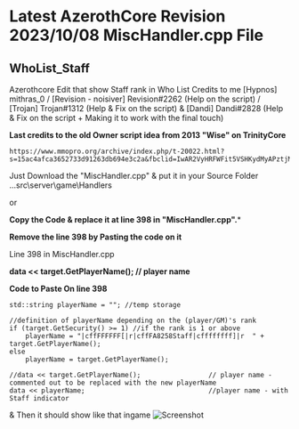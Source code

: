 
# Latest AzerothCore Revision 2023/10/08 MiscHandler.cpp File


## WhoList_Staff
Azerothcore Edit that show Staff rank in Who List
Credits to me [Hypnos] mithras_0 /  [Revision - noisiver] Revision#2262 (Help on the script) / [Trojan] Trojan#1312 (Help & Fix on the script) & [Dandi] Dandi#2828 (Help & Fix on the script + Making it to work with the final touch)

****Last credits to the old Owner script idea from 2013 "Wise" on TrinityCore****

```
https://www.mmopro.org/archive/index.php/t-20022.html?s=15ac4afca3652733d91263db694e3c2a&fbclid=IwAR2VyHRFWFit5VSHKydMyAPztjMuijQ7Z9nKqx3L9v4qSPPQe7JV88CQEVo
```




Just Download the "MiscHandler.cpp" & put it in your Source Folder
...src\server\game\Handlers

 or

 ****Copy the Code & replace it at line 398 in "MiscHandler.cpp".*****
 
****Remove the line 398 by Pasting the code on it****

Line 398 in MiscHandler.cpp

****data << target.GetPlayerName();                   // player name**** 


****Code to Paste On line 398****

```
std::string playerName = ""; //temp storage

//definition of playerName depending on the (player/GM)'s rank
if (target.GetSecurity() >= 1) //if the rank is 1 or above
    playerName = "|cffFFFFFF[|r|cffFA8258Staff|cffffffff]|r  " + target.GetPlayerName();
else
    playerName = target.GetPlayerName();

//data << target.GetPlayerName();                 // player name - commented out to be replaced with the new playerName
data << playerName;                               //player name - with Staff indicator
```

& Then it should show like that ingame 
![Screenshot](screenshot.png)
